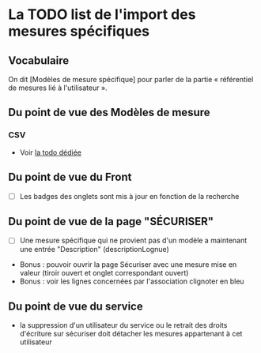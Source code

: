 # La TODO list de l'import des mesures spécifiques

## Vocabulaire

On dit [Modèles de mesure spécifique] pour parler de la partie « référentiel de mesures lié à l'utilisateur ».

## Du point de vue des Modèles de mesure

### CSV

- Voir [la todo dédiée](televersement_mesures_specifiques.md)

## Du point de vue du Front

- [ ] Les badges des onglets sont mis à jour en fonction de la recherche

## Du point de vue de la page "SÉCURISER"

- [ ] Une mesure spécifique qui ne provient pas d'un modèle a maintenant une entrée "Description" (descriptionLognue)
- Bonus : pouvoir ouvrir la page Sécuriser avec une mesure mise en valeur (tiroir ouvert et onglet correspondant ouvert)
- Bonus : voir les lignes concernées par l'association clignoter en bleu

## Du point de vue du service

- la suppression d'un utilisateur du service ou le retrait des droits d'écriture sur sécuriser doit détacher les
  mesures appartenant à cet utilisateur
